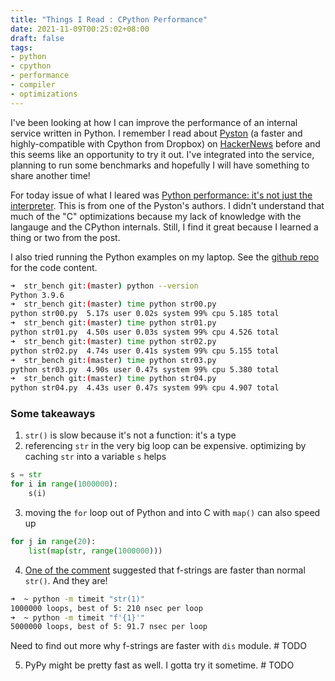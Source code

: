 ```yaml
---
title: "Things I Read : CPython Performance"
date: 2021-11-09T00:25:02+08:00
draft: false
tags:
- python
- cpython
- performance
- compiler
- optimizations
---
```


I've been looking at how I can improve the performance of an internal service written in Python.
I remember I read about [Pyston](https://github.com/pyston/pyston) (a faster and highly-compatible with Cpython from Dropbox) on [HackerNews](https://news.ycombinator.com/item?id=27059119) before and this seems like an opportunity to try it out.
I've integrated into the service, planning to run some benchmarks and hopefully I will have something to share another time!

For today issue of what I leared was [Python performance: it's not just the interpreter](https://blog.kevmod.com/2020/05/python-performance-its-not-just-the-interpreter/).
This is from one of the Pyston's authors.
I didn't understand that much of the "C" optimizations because my lack of knowledge with the langauge and the CPython internals.
Still, I find it great because I learned a thing or two from the post.

I also tried running the Python examples on my laptop. See the [github repo](https://github.com/kmod/python_perf/tree/master/str_bench) for the code content.


```bash
➜  str_bench git:(master) python --version
Python 3.9.6
➜  str_bench git:(master) time python str00.py 
python str00.py  5.17s user 0.02s system 99% cpu 5.185 total
➜  str_bench git:(master) time python str01.py
python str01.py  4.50s user 0.03s system 99% cpu 4.526 total
➜  str_bench git:(master) time python str02.py
python str02.py  4.74s user 0.41s system 99% cpu 5.155 total
➜  str_bench git:(master) time python str03.py 
python str03.py  4.90s user 0.47s system 99% cpu 5.380 total
➜  str_bench git:(master) time python str04.py
python str04.py  4.43s user 0.47s system 99% cpu 4.907 total
```

### Some takeaways
1. `str()` is slow because it's not a function: it's a type
2. referencing `str` in the very big loop can be expensive. optimizing by caching `str` into a variable `s` helps

```python
s = str
for i in range(1000000):
    s(i)
```

3. moving the `for` loop out of Python and into C with `map()` can also speed up

```python
for j in range(20):
    list(map(str, range(1000000)))
```

4. [One of the comment](https://blog.kevmod.com/2020/05/python-performance-its-not-just-the-interpreter/#comment-55879) suggested that f-strings are faster than normal `str()`. And they are!

```bash
➜  ~ python -m timeit "str(1)"
1000000 loops, best of 5: 210 nsec per loop
➜  ~ python -m timeit "f'{1}'"          
5000000 loops, best of 5: 91.7 nsec per loop
```
Need to find out more why f-strings are faster with `dis` module. # TODO 

5. PyPy might be pretty fast as well. I gotta try it sometime. # TODO
